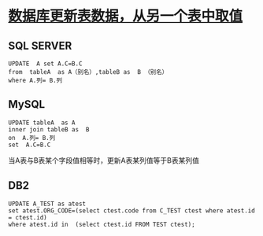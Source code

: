 # [数据库更新表数据，从另一个表中取值](https://github.com/haoz0x139/myblog/issues/29)

## SQL SERVER
```
UPDATE  A set A.C=B.C 
from  tableA  as A（别名）,tableB as  B （别名）
where A.列= B.列
```

## MySQL
```
UPDATE tableA  as A
inner join tableB as  B  
on  A.列= B.列
set  A.C=B.C 
```
当A表与B表某个字段值相等时，更新A表某列值等于B表某列值

## DB2
```
UPDATE A_TEST as atest
set atest.ORG_CODE=(select ctest.code from C_TEST ctest where atest.id = ctest.id)
where atest.id in  (select ctest.id FROM TEST ctest);
```